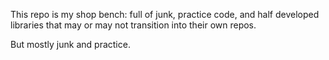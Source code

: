This repo is my shop bench: full of junk, practice code, and half developed libraries that may or may not transition into their own repos.

But mostly junk and practice.
